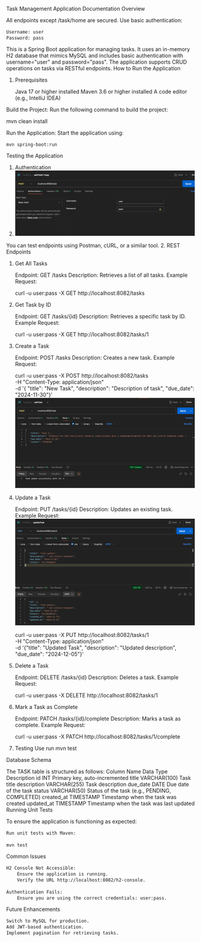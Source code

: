 
Task Management Application Documentation
Overview


All endpoints except /task/home are secured. Use basic authentication:

    Username: user
    Password: pass

This is a Spring Boot application for managing tasks. 
It uses an in-memory H2 database that mimics MySQL and includes basic authentication with username="user" and password="pass". 
The application supports CRUD operations on tasks via RESTful endpoints.
How to Run the Application
1. Prerequisites

   Java 17 or higher installed
   Maven 3.6 or higher installed
   A code editor (e.g., IntelliJ IDEA)

Build the Project: Run the following command to build the project:

mvn clean install

Run the Application: Start the application using:

    mvn spring-boot:run

   

Testing the Application
1. Authentication
2. ![Logo](   src/main/resources/static/AuthenticatinnSetUpForAlApis.png
   )


You can test endpoints using Postman, cURL, or a similar tool.
2. REST Endpoints



1. Get All Tasks

   Endpoint: GET /tasks
   Description: Retrieves a list of all tasks.
   Example Request:

   curl -u user:pass -X GET http://localhost:8082/tasks



2. Get Task by ID

   Endpoint: GET /tasks/{id}
   Description: Retrieves a specific task by ID.
   Example Request:

   curl -u user:pass -X GET http://localhost:8082/tasks/1

3. Create a Task

   Endpoint: POST /tasks
   Description: Creates a new task.
   Example Request:

   curl -u user:pass -X POST http://localhost:8082/tasks \
   -H "Content-Type: application/json" \
   -d '{
"title": "New Task",
"description": "Description of task",
"due_date": "2024-11-30"}'
   ![Logo](src/main/resources/static/addTask.png)

4. Update a Task

   Endpoint: PUT /tasks/{id}
   Description: Updates an existing task.
   Example Request:
 ![Logo](src/main/resources/static/updateTask.png)

   curl -u user:pass -X PUT http://localhost:8082/tasks/1 \
   -H "Content-Type: application/json" \
   -d '{"title": "Updated Task", "description": "Updated description", "due_date": "2024-12-05"}'

5. Delete a Task

   Endpoint: DELETE /tasks/{id}
   Description: Deletes a task.
   Example Request:

   curl -u user:pass -X DELETE http://localhost:8082/tasks/1

6. Mark a Task as Complete

   Endpoint: PATCH /tasks/{id}/complete
   Description: Marks a task as complete.
   Example Request:

   curl -u user:pass -X PATCH http://localhost:8082/tasks/1/complete

3. Testing
  Use run mvn test

Database Schema

The TASK table is structured as follows:
Column Name	Data Type	Description
id	INT	Primary key, auto-incremented
title	VARCHAR(100)	Task title
description	VARCHAR(255)	Task description
due_date	DATE	Due date of the task
status	VARCHAR(50)	Status of the task (e.g., PENDING, COMPLETED)
created_at	TIMESTAMP	Timestamp when the task was created
updated_at	TIMESTAMP	Timestamp when the task was last updated
Running Unit Tests

To ensure the application is functioning as expected:

    Run unit tests with Maven:

    mvn test

Common Issues

    H2 Console Not Accessible:
        Ensure the application is running.
        Verify the URL http://localhost:8082/h2-console.

    Authentication Fails:
        Ensure you are using the correct credentials: user:pass.

Future Enhancements

    Switch to MySQL for production.
    Add JWT-based authentication.
    Implement pagination for retrieving tasks.